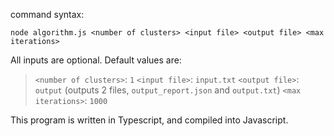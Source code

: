 command syntax:
```
node algorithm.js <number of clusters> <input file> <output file> <max iterations> 
```

All inputs are optional. Default values are:
> `<number of clusters>`: `1`
> `<input file>`: `input.txt`
> `<output file>`: `output` (outputs 2 files, `output_report.json` and `output.txt`)
> `<max iterations>`: `1000`

This program is written in Typescript, and compiled into Javascript.